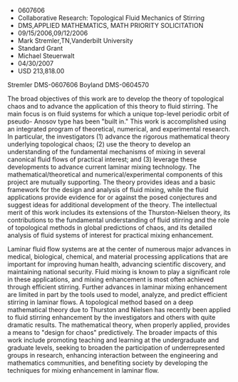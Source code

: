 
* 0607606
* Collaborative Research: Topological Fluid Mechanics of Stirring
* DMS,APPLIED MATHEMATICS, MATH PRIORITY SOLICITATION
* 09/15/2006,09/12/2006
* Mark Stremler,TN,Vanderbilt University
* Standard Grant
* Michael Steuerwalt
* 04/30/2007
* USD 213,818.00

Stremler DMS-0607606 Boyland DMS-0604570

The broad objectives of this work are to develop the theory of topological
chaos and to advance the application of this theory to fluid stirring. The main
focus is on fluid systems for which a unique top-level periodic orbit of pseudo-
Anosov type has been "built in." This work is accomplished using an integrated
program of theoretical, numerical, and experimental research. In particular, the
investigators (1) advance the rigorous mathematical theory underlying
topological chaos; (2) use the theory to develop an understanding of the
fundamental mechanisms of mixing in several canonical fluid flows of practical
interest; and (3) leverage these developments to advance current laminar mixing
technology. The mathematical/theoretical and numerical/experimental components
of this project are mutually supporting. The theory provides ideas and a basic
framework for the design and analysis of fluid mixing, while the fluid
applications provide evidence for or against the posed conjectures and suggest
ideas for additional development of the theory. The intellectual merit of this
work includes its extensions of the Thurston-Nielsen theory, its contributions
to the fundamental understanding of fluid stirring and the role of topological
methods in global predictions of chaos, and its detailed analysis of fluid
systems of interest for practical mixing enhancement.

Laminar fluid flow systems are at the center of numerous major advances in
medical, biological, chemical, and material processing applications that are
important for improving human health, advancing scientific discovery, and
maintaining national security. Fluid mixing is known to play a significant role
in these applications, and mixing enhancement is most often achieved through
efficient stirring. Further advances in laminar mixing enhancement are limited
in part by the tools used to model, analyze, and predict efficient stirring in
laminar flows. A topological method based on a deep mathematical theory due to
Thurston and Nielsen has recently been applied to fluid stirring enhancement by
the investigators and others with quite dramatic results. The mathematical
theory, when properly applied, provides a means to "design for chaos"
predictively. The broader impacts of this work include promoting teaching and
learning at the undergraduate and graduate levels, seeking to broaden the
participation of underrepresented groups in research, enhancing interaction
between the engineering and mathematics communities, and benefiting society by
developing the techniques for mixing enhancement in laminar flow.
